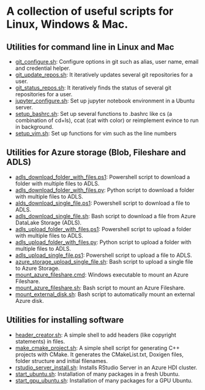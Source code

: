 # A collection of useful scripts for Linux, Windows & Mac.

## Utilities for command line in Linux and Mac

* [git_configure.sh](git_configure.sh): Configure options in git such as alias, user name, email and credential helper.
* [git_update_repos.sh](git_update_repos.sh): It iteratively updates several git repositories for a user.
* [git_status_repos.sh](git_status_repos.sh): It iteratively finds the status of several git repositories for a user. 
* [jupyter_configure.sh](jupyter_configure.sh): Set up jupyter notebook environment in a Ubuntu server.
* [setup_bashrc.sh](setup_bashrc.sh): Set up several functions to .bashrc like cs (a combination of cd+ls), ccat (cat with color) or reimplement evince to run in background.
* [setup_vim.sh](setup_vim.sh): Set up functions for vim such as the line numbers

## Utilities for Azure storage (Blob, Fileshare and ADLS)

* [adls_download_folder_with_files.ps1](adls_download_folder_with_files.ps1): Powershell script to download a folder with multiple files to ADLS.
* [adls_download_folder_with_files.py](adls_download_folder_with_files.py): Python script to download a folder with multiple files to ADLS.
* [alds_download_single_file.ps1](alds_download_single_file.ps1): Powershell script to download a file to ADLS.
* [adls_download_single_file.sh](adls_download_single_file.sh): Bash script to download a file from Azure DataLake Storage (ADLS). 
* [adls_upload_folder_with_files.ps1](adls_upload_folder_with_files.ps1): Powershell script to upload a folder with multiple files to ADLS.
* [adls_upload_folder_with_files.py](adls_upload_folder_with_files.py): Python script to upload a folder with multiple files to ADLS.
* [adls_upload_single_file.ps1](adls_upload_single_file.ps1): Powershell script to upload a file to ADLS.
* [azure_storage_upload_single_file.sh](azure_storage_upload_single_file.sh): Bash script to upload a single file to Azure Storage.
* [mount_azure_fileshare.cmd](mount_azure_fileshare.cmd): Windows executable to mount an Azure Fileshare.
* [mount_azure_fileshare.sh](mount_azure_fileshare.sh): Bash script to mount an Azure Fileshare.
* [mount_external_disk.sh](mount_external_disk.sh): Bash script to automatically mount an external Azure disk.

## Utilities for installing software

* [header_creator.sh](header_creator.sh): A simple shell to add headers (like copyright statements) in files.
* [make_cmake_project.sh](make_cmake_project.sh): A simple shell script for generating C++ projects with CMake. It generates the CMakeList.txt, Doxigen files, folder structure and initial filenames.
* [rstudio_server_install.sh](rstudio_server_install.sh): Installs RStudio Server in an Azure HDI cluster.
* [start_ubuntu.sh](start_ubuntu.sh): Installation of many packages in a fresh Ubuntu.
* [start_gpu_ubuntu.sh](start_gpu_ubuntu.sh): Installation of many packages for a GPU Ubuntu. 

